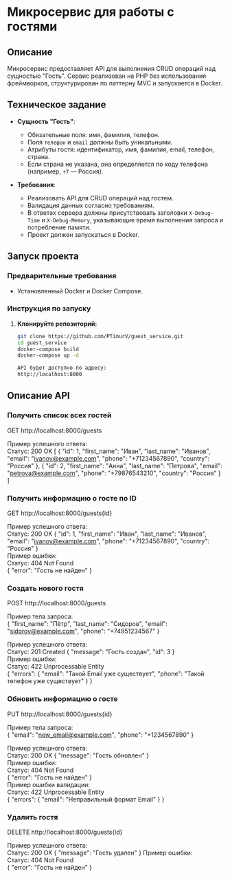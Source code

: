 # Микросервис для работы с гостями

## Описание

Микросервис предоставляет API для выполнения CRUD операций над сущностью "Гость". Сервис реализован на PHP без использования фреймворков, структурирован по паттерну MVC и запускается в Docker.

## Техническое задание

- **Сущность "Гость"**:
  - Обязательные поля: имя, фамилия, телефон.
  - Поля `телефон` и `email` должны быть уникальными.
  - Атрибуты гостя: идентификатор, имя, фамилия, email, телефон, страна.
  - Если страна не указана, она определяется по коду телефона (например, `+7` — Россия).

- **Требования**:
  - Реализовать API для CRUD операций над гостем.
  - Валидация данных согласно требованиям.
  - В ответах сервера должны присутствовать заголовки `X-Debug-Time` и `X-Debug-Memory`, указывающие время выполнения запроса и потребление памяти.
  - Проект должен запускаться в Docker.

## Запуск проекта

### Предварительные требования

- Установленный Docker и Docker Compose.

### Инструкция по запуску

1. **Клонируйте репозиторий:**

   ```bash
   git clone https://github.com/PTimurV/guest_service.git
   cd guest_service
   docker-compose build
   docker-compose up -d

   API будет доступно по адресу:
   http://localhost:8000

## Описание API
### Получить список всех гостей
GET http://localhost:8000/guests


Пример успешного ответа:  
Статус: 200 OK
[
  {
    "id": 1,
    "first_name": "Иван",
    "last_name": "Иванов",
    "email": "ivanov@example.com",
    "phone": "+71234567890",
    "country": "Россия"
  },
  {
    "id": 2,
    "first_name": "Анна",
    "last_name": "Петрова",
    "email": "petrova@example.com",
    "phone": "+79876543210",
    "country": "Россия"
  }
]

### Получить информацию о госте по ID
GET http://localhost:8000/guests{id}


Пример успешного ответа:  
Статус: 200 OK
{
  "id": 1,
  "first_name": "Иван",
  "last_name": "Иванов",
  "email": "ivanov@example.com",
  "phone": "+71234567890",
  "country": "Россия"
}  
Пример ошибки:  
Статус: 404 Not Found  
{
  "error": "Гость не найден"
}

### Создать нового гостя
POST http://localhost:8000/guests


Пример тела запроса:  
{
  "first_name": "Пётр",
  "last_name": "Сидоров",
  "email": "sidorov@example.com",
  "phone": "+74951234567"
}

Пример успешного ответа:  
Статус: 201 Created
{
  "message": "Гость создан",
  "id": 3
}  
Пример ошибки:  
Статус: 422 Unprocessable Entity  
{
  "errors": {
    "email": "Такой Email уже существует",
    "phone": "Такой телефон уже существует"
  }
}

### Обновить информацию о госте
PUT http://localhost:8000/guests{id}


Пример тела запроса:  
{
  "email": "new_email@example.com",
  "phone": "+1234567890"
}

Пример успешного ответа:  
Статус: 200 OK
{
  "message": "Гость обновлен"
}  
Пример ошибки:  
Статус: 404 Not Found  
{
  "error": "Гость не найден"
}  
Пример ошибки валидации:  
Статус: 422 Unprocessable Entity  
{
  "errors": {
    "email": "Неправильный формат Email"
  }
}

### Удалить гостя
DELETE http://localhost:8000/guests{id}


Пример успешного ответа:  
Статус: 200 OK
{
  "message": "Гость удален"
}
Пример ошибки:  
Статус: 404 Not Found  
{
  "error": "Гость не найден"
}  
